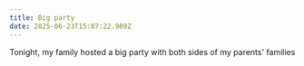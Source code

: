 ```yaml
---
title: Big party
date: 2025-06-23T15:07:22.989Z
---
```


Tonight, my family hosted a big party with both sides of my parents' families
